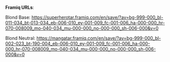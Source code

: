 **Framiq URLs**:

Blond Base: <https://superherotar.framiq.com/en/save/?av=bg-999-000_bl-011-034_bt-013-034_eb-006-010_ey-001-009_fc-001-006_ha-000-000_hr-070-008009_mo-040-034_mu-000-000_no-000-000_sh-006-000&v=0>

Blond Neutral: <https://mangatar.framiq.com/en/save/?av=bg-999-000_bl-002-023_bt-190-004_eb-006-010_ey-001-009_fc-001-006_ha-000-000_hr-070-008009_mo-040-034_mu-000-000_no-000-000_sh-006-000&v=0>
